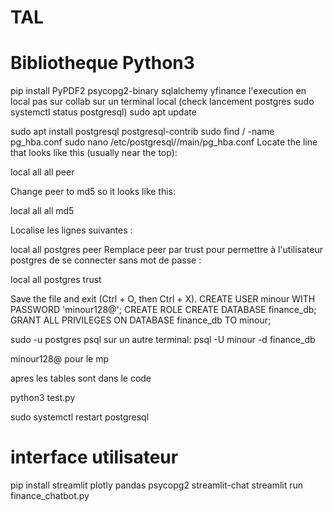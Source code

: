 # TAL
# Bibliotheque Python3

pip install PyPDF2 psycopg2-binary sqlalchemy yfinance
l'execution en local pas sur collab sur un terminal local (check lancement postgres sudo systemctl status postgresql)
sudo apt update

sudo apt install postgresql postgresql-contrib
sudo find / -name pg_hba.conf
sudo nano /etc/postgresql/<version>/main/pg_hba.conf
Locate the line that looks like this (usually near the top):


local   all   all   peer

Change peer to md5 so it looks like this:


local   all   all   md5

Localise les lignes suivantes :

local   all             postgres                                peer
Remplace peer par trust pour permettre à l'utilisateur postgres de se connecter sans mot de passe :


local   all             postgres                                trust

Save the file and exit (Ctrl + O, then Ctrl + X).
CREATE USER minour WITH PASSWORD 'minour128@';
CREATE ROLE
CREATE DATABASE finance_db;
GRANT ALL PRIVILEGES ON DATABASE finance_db TO minour;

sudo -u postgres psql
sur un autre terminal: psql -U minour -d finance_db

minour128@ pour le mp

apres les tables sont dans le code

python3 test.py

sudo systemctl restart postgresql

# interface utilisateur
pip install streamlit plotly pandas psycopg2 streamlit-chat
streamlit run finance_chatbot.py



